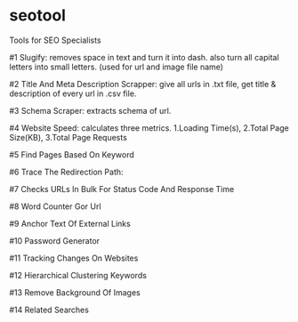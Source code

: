 # seotool
Tools for SEO Specialists

#1 Slugify: removes space in text and turn it into dash. also turn all capital letters into small letters. (used for url and image file name)

#2 Title And Meta Description Scrapper: give all urls in .txt file, get title & description of every url in .csv file.

#3 Schema Scraper: extracts schema of url.

#4 Website Speed: calculates three metrics. 1.Loading Time(s), 2.Total Page Size(KB), 3.Total Page Requests

#5 Find Pages Based On Keyword

#6 Trace The Redirection Path: 

#7 Checks URLs In Bulk For Status Code And Response Time

#8 Word Counter Gor Url

#9 Anchor Text Of External Links

#10 Password Generator

#11 Tracking Changes On Websites

#12 Hierarchical Clustering Keywords

#13 Remove Background Of Images

#14 Related Searches
